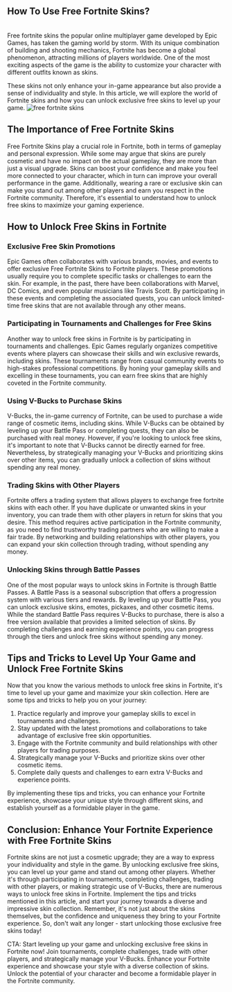 ## How To Use Free Fortnite Skins?

‍  
Free fortnite skins the popular online multiplayer game developed by Epic Games, has taken the gaming world by storm. With its unique combination of building and shooting mechanics, Fortnite has become a global phenomenon, attracting millions of players worldwide. One of the most exciting aspects of the game is the ability to customize your character with different outfits known as skins.

These skins not only enhance your in-game appearance but also provide a sense of individuality and style. In this article, we will explore the world of Fortnite skins and how you can unlock exclusive free skins to level up your game.
<img src="https://editors.dexerto.com/wp-content/uploads/2022/01/10/How-to-get-free-Fortnite-skins-1.jpg" alt="free fortnite skins" style="max-width: 100%;">

The Importance of Free Fortnite Skins
-------------------------------------

Free Fortnite Skins play a crucial role in Fortnite, both in terms of gameplay and personal expression. While some may argue that skins are purely cosmetic and have no impact on the actual gameplay, they are more than just a visual upgrade. Skins can boost your confidence and make you feel more connected to your character, which in turn can improve your overall performance in the game. Additionally, wearing a rare or exclusive skin can make you stand out among other players and earn you respect in the Fortnite community. Therefore, it's essential to understand how to unlock free skins to maximize your gaming experience.

How to Unlock Free Skins in Fortnite
------------------------------------

### Exclusive Free Skin Promotions

Epic Games often collaborates with various brands, movies, and events to offer exclusive Free Fortnite Skins to Fortnite players. These promotions usually require you to complete specific tasks or challenges to earn the skin. For example, in the past, there have been collaborations with Marvel, DC Comics, and even popular musicians like Travis Scott. By participating in these events and completing the associated quests, you can unlock limited-time free skins that are not available through any other means.

### Participating in Tournaments and Challenges for Free Skins

Another way to unlock free skins in Fortnite is by participating in tournaments and challenges. Epic Games regularly organizes competitive events where players can showcase their skills and win exclusive rewards, including skins. These tournaments range from casual community events to high-stakes professional competitions. By honing your gameplay skills and excelling in these tournaments, you can earn free skins that are highly coveted in the Fortnite community.

### Using V-Bucks to Purchase Skins

V-Bucks, the in-game currency of Fortnite, can be used to purchase a wide range of cosmetic items, including skins. While V-Bucks can be obtained by leveling up your Battle Pass or completing quests, they can also be purchased with real money. However, if you're looking to unlock free skins, it's important to note that V-Bucks cannot be directly earned for free. Nevertheless, by strategically managing your V-Bucks and prioritizing skins over other items, you can gradually unlock a collection of skins without spending any real money.

### Trading Skins with Other Players

Fortnite offers a trading system that allows players to exchange free fortnite skins with each other. If you have duplicate or unwanted skins in your inventory, you can trade them with other players in return for skins that you desire. This method requires active participation in the Fortnite community, as you need to find trustworthy trading partners who are willing to make a fair trade. By networking and building relationships with other players, you can expand your skin collection through trading, without spending any money.

### Unlocking Skins through Battle Passes

One of the most popular ways to unlock skins in Fortnite is through Battle Passes. A Battle Pass is a seasonal subscription that offers a progression system with various tiers and rewards. By leveling up your Battle Pass, you can unlock exclusive skins, emotes, pickaxes, and other cosmetic items. While the standard Battle Pass requires V-Bucks to purchase, there is also a free version available that provides a limited selection of skins. By completing challenges and earning experience points, you can progress through the tiers and unlock free skins without spending any money.

Tips and Tricks to Level Up Your Game and Unlock Free Fortnite Skins
--------------------------------------------------------------------

Now that you know the various methods to unlock free skins in Fortnite, it's time to level up your game and maximize your skin collection. Here are some tips and tricks to help you on your journey:

1.  Practice regularly and improve your gameplay skills to excel in tournaments and challenges.
2.  Stay updated with the latest promotions and collaborations to take advantage of exclusive free skin opportunities.
3.  Engage with the Fortnite community and build relationships with other players for trading purposes.
4.  Strategically manage your V-Bucks and prioritize skins over other cosmetic items.
5.  Complete daily quests and challenges to earn extra V-Bucks and experience points.

By implementing these tips and tricks, you can enhance your Fortnite experience, showcase your unique style through different skins, and establish yourself as a formidable player in the game.

Conclusion: Enhance Your Fortnite Experience with Free Fortnite Skins
---------------------------------------------------------------------

Fortnite skins are not just a cosmetic upgrade; they are a way to express your individuality and style in the game. By unlocking exclusive free skins, you can level up your game and stand out among other players. Whether it's through participating in tournaments, completing challenges, trading with other players, or making strategic use of V-Bucks, there are numerous ways to unlock free skins in Fortnite. Implement the tips and tricks mentioned in this article, and start your journey towards a diverse and impressive skin collection. Remember, it's not just about the skins themselves, but the confidence and uniqueness they bring to your Fortnite experience. So, don't wait any longer - start unlocking those exclusive free skins today!

CTA: Start leveling up your game and unlocking exclusive free skins in Fortnite now! Join tournaments, complete challenges, trade with other players, and strategically manage your V-Bucks. Enhance your Fortnite experience and showcase your style with a diverse collection of skins. Unlock the potential of your character and become a formidable player in the Fortnite community.
